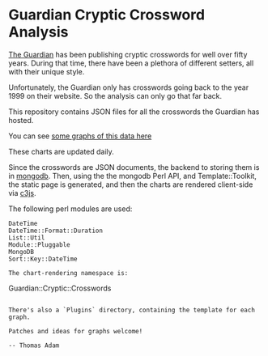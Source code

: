 Guardian Cryptic Crossword Analysis
===================================

[The Guardian](https://www.theguardian.com) has been publishing cryptic
crosswords for well over fifty years.  During that time, there have been a
plethora of different setters, all with their unique style.

Unfortunately, the Guardian only has crosswords going back to the year 1999 on
their website.  So the analysis can only go that far back.

This repository contains JSON files for all the crosswords the Guardian has
hosted.

You can see [some graphs of this data here](https://xteddy.org/gcc-analysis.html)

These charts are updated daily.

Since the crosswords are JSON documents, the backend to storing them is in
[mongodb](https://www.mongodb.com/).  Then, using the the mongodb Perl API,
and Template::Toolkit, the static page is generated, and then the charts are
rendered client-side via [c3js](https://c3js.org).

The following perl modules are used:

```
DateTime
DateTime::Format::Duration
List::Util
Module::Pluggable
MongoDB
Sort::Key::DateTime

The chart-rendering namespace is:

```
Guardian::Cryptic::Crosswords
```

There's also a `Plugins` directory, containing the template for each graph.

Patches and ideas for graphs welcome!

-- Thomas Adam
